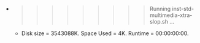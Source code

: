 * >>>>>>>>> Running inst-std-multimedia-xtra-slop.sh ...
  * Disk size = 3543088K. Space Used = 4K. Runtime = 00:00:00:00.
